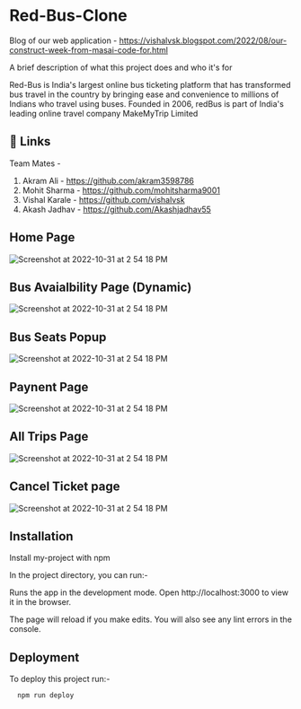 # Red-Bus-Clone

Blog of our web application - 
https://vishalvsk.blogspot.com/2022/08/our-construct-week-from-masai-code-for.html


A brief description of what this project does and who it's for

Red-Bus is India's largest online bus ticketing platform that has transformed bus travel in the country by bringing ease and convenience to millions of Indians who travel using buses. Founded in 2006, redBus is part of India's leading online travel company MakeMyTrip Limited 


## 🔗 Links
Team Mates - 

1. Akram Ali     - https://github.com/akram3598786
2. Mohit Sharma  - https://github.com/mohitsharma9001
3. Vishal Karale - https://github.com/vishalvsk
4. Akash Jadhav  - https://github.com/Akashjadhav55


## Home Page

<img  alt="Screenshot at 2022-10-31 at 2 54 18 PM" src="https://user-images.githubusercontent.com/57341544/198980293-2f3d31af-2d07-4b0b-b848-29c98757037a.png">

## Bus Avaialbility Page (Dynamic)

<img  alt="Screenshot at 2022-10-31 at 2 54 18 PM" src="https://user-images.githubusercontent.com/57341544/198981351-b48b4010-859c-4f19-8c54-585973aff408.png">

## Bus Seats Popup

<img  alt="Screenshot at 2022-10-31 at 2 54 18 PM" src="https://user-images.githubusercontent.com/57341544/198982287-9249dcd5-ee6c-4c13-bb64-53f9461d2a7b.png">

## Paynent Page
<img  alt="Screenshot at 2022-10-31 at 2 54 18 PM" src="https://user-images.githubusercontent.com/57341544/198983009-32f62102-70d6-4ee6-8cb7-f9196aebb65d.png">

## All Trips Page

<img  alt="Screenshot at 2022-10-31 at 2 54 18 PM" src="https://user-images.githubusercontent.com/57341544/198983987-606c1457-c022-40f8-9328-226ee108b80f.png">


## Cancel Ticket page
<img  alt="Screenshot at 2022-10-31 at 2 54 18 PM" src="https://user-images.githubusercontent.com/57341544/198984679-783a6ce5-982b-40dd-823b-7f056cfbdc48.png">


## Installation
Install my-project with npm


In the project directory, you can run:-

Runs the app in the development mode.
Open http://localhost:3000 to view it in the browser.

The page will reload if you make edits.
You will also see any lint errors in the console.


    
## Deployment

To deploy this project run:-

```bash
  npm run deploy
```

